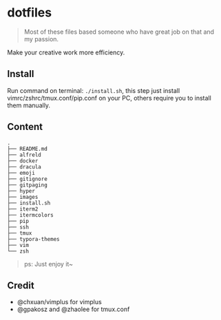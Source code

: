 # dotfiles

> Most of these files based someone who have great job on that and my passion.

Make your creative work more efficiency.

## Install

Run command on terminal: `./install.sh`, this step just install vimrc/zshrc/tmux.conf/pip.conf on your PC, others require you to install them manually.

## Content

```Shell
.
├── README.md
├── alfreld
├── docker
├── dracula
├── emoji
├── gitignore
├── gitpaging
├── hyper
├── images
├── install.sh
├── iterm2
├── itermcolors
├── pip
├── ssh
├── tmux
├── typora-themes
├── vim
└── zsh
```

> ps: Just enjoy it~

## Credit

- @chxuan/vimplus for vimplus
- @gpakosz and @zhaolee for tmux.conf

